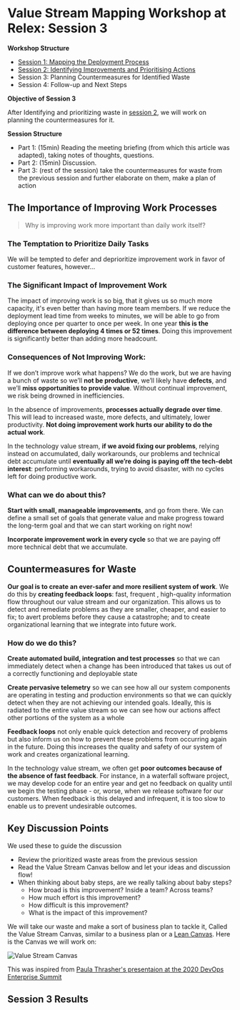 # Value Stream Mapping Workshop at Relex: Session 3

<!-- Google tag (gtag.js) -->
<script async src="https://www.googletagmanager.com/gtag/js?id=G-10EQ664XEQ"></script>
<script>
  window.dataLayer = window.dataLayer || [];
  function gtag(){dataLayer.push(arguments);}
  gtag('js', new Date());

  gtag('config', 'G-10EQ664XEQ');
</script>

**Workshop Structure**

* [Session 1: Mapping the Deployment Process](Value_Stream_Mapping_Workshop_at_Relex_Session_1.md)
* [Session 2: Identifying Improvements and Prioritising Actions](Value_Stream_Mapping_Workshop_at_Relex_Session_2.md)
* Session 3: Planning Countermeasures for Identified Waste
* Session 4: Follow-up and Next Steps

**Objective of Session 3**

After Identifying and prioritizing waste in [session 2](Value_Stream_Mapping_Workshop_at_Relex_Session_2.md), we will work on planning the countermeasures for it.

**Session Structure**

* Part 1: (15min) Reading the meeting briefing (from which this article was adapted), taking notes of thoughts, questions.
* Part 2: (15min) Discussion.
* Part 3: (rest of the session) take the countermeasures for waste from the previous session and further elaborate on them, make a plan of action

## The Importance of Improving Work Processes

> Why is improving work more important than daily work itself?

### The Temptation to Prioritize Daily Tasks

We will be tempted to defer and deprioritize improvement work in favor of customer features, however...

### The Significant Impact of Improvement Work

The impact of improving work is so big, that it gives us so much more capacity, it's even better than having more team members. If we reduce the deployment lead time from weeks to minutes, we will be able to go from deploying once per quarter to once per week. In one year **this is the difference between deploying 4 times or 52 times**. Doing this improvement is significantly better than adding more headcount.

### Consequences of Not Improving Work:

If we don’t improve work what happens? We do the work, but we are having a bunch of waste so we’ll **not be productive**, we’ll likely have **defects**, and we’ll **miss opportunities to provide value**. Without continual improvement, we risk being drowned in inefficiencies.

In the absence of improvements, **processes actually degrade over time**. This will lead to increased waste, more defects, and ultimately, lower productivity. **Not doing improvement work hurts our ability to do the actual work**.

In the technology value stream, **if we avoid fixing our problems**, relying instead on accumulated, daily workarounds, our problems and technical debt accumulate until **eventually all we’re doing is paying off the tech-debt interest**: performing workarounds, trying to avoid disaster, with no cycles left for doing productive work.

### What can we do about this?

**Start with small, manageable improvements**, and go from there. We can define a small set of goals that generate value and make progress toward the long-term goal and that we can start working on right now!

**Incorporate improvement work in every cycle** so that we are paying off more technical debt that we accumulate.

## Countermeasures for Waste

**Our goal is to create an ever-safer and more resilient system of work**. We do this by **creating feedback loops**: fast, frequent , high-quality information flow throughout our value stream and our organization. This allows us to detect and remediate problems as they are smaller, cheaper, and easier to fix; to avert problems before they cause a catastrophe; and to create organizational learning that we integrate into future work.

### How do we do this?

**Create automated build, integration and test processes** so that we can immediately detect when a change has been introduced that takes us out of a correctly functioning and deployable state

**Create pervasive telemetry** so we can see how all our system components are operating in testing and production environments so that we can quickly detect when they are not achieving our intended goals. Ideally, this is radiated to the entire value stream so we can see how our actions affect other portions of the system as a whole

**Feedback loops** not only enable quick detection and recovery of problems but also inform us on how to prevent these problems from occurring again in the future. Doing this increases the quality and safety of our system of work and creates organizational learning.

In the technology value stream, we often get **poor outcomes because of the absence of fast feedback**. For instance, in a waterfall software project, we may develop code for an entire year and get no feedback on quality until we begin the testing phase - or, worse, when we release software for our customers. When feedback is this delayed and infrequent, it is too slow to enable us to prevent undesirable outcomes.

## Key Discussion Points

We used these to guide the discussion

* Review the prioritized waste areas from the previous session
* Read the Value Stream Canvas bellow and let your ideas and discussion flow!
* When thinking about baby steps, are we really talking about baby steps?
    * How broad is this improvement? Inside a team? Across teams?
    * How much effort is this improvement?
    * How difficult is this improvement?
    * What is the impact of this improvement?

We will take our waste and make a sort of business plan to tackle it, Called the Value Stream Canvas, similar to a business plan or a [Lean Canvas](https://leanstack.com/lean-canvas). Here is the Canvas we will work on:

![Value Stream Canvas](assets/TODO.png)

This was inspired from [Paula Thrasher's presentaion at the 2020 DevOps Enterprise Summit](https://videos.itrevolution.com/watch/466912411/)

## Session 3 Results
